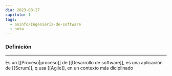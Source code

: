 ```yaml
---
dia: 2023-08-27
capitulo: 1
tags:
  - aninfo/Ingeniería-de-software
  - nota
---
```

### Definición
---
Es un [[Proceso|proceso]] de [[Desarrollo de software]], es una aplicación de [[Scrum]], q usa [[Agile]], en un contexto más diciplinado